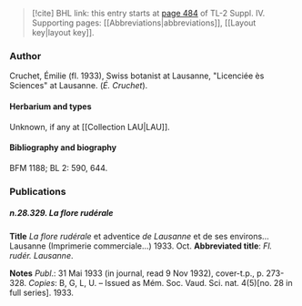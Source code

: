 > [!cite] BHL link: this entry starts at [page 484](https://www.biodiversitylibrary.org/item/103860#page/494/mode/1up) of TL-2 Suppl. IV.
> Supporting pages: [[Abbreviations|abbreviations]], [[Layout key|layout key]].

### Author

Cruchet, Émilie (fl. 1933), Swiss botanist at Lausanne, "Licenciée ès Sciences" at Lausanne. (*É. Cruchet*).

#### Herbarium and types

Unknown, if any at [[Collection LAU|LAU]].

#### Bibliography and biography

BFM 1188; BL 2: 590, 644.

### Publications

##### n.28.329. La flore rudérale

**Title**
*La flore rudérale* et adventice *de Lausanne* et de ses environs... Lausanne (Imprimerie commerciale...) 1933. Oct.
**Abbreviated title**: *Fl. rudér. Lausanne*.

**Notes**
*Publ*.: 31 Mai 1933 (in journal, read 9 Nov 1932), cover-t.p., p. 273-328. *Copies*: B, G, L, U. – Issued as Mém. Soc. Vaud. Sci. nat. 4(5)\[no. 28 in full series\]. 1933.

